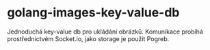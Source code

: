 # golang-images-key-value-db

Jednoduchá key-value db pro ukládání obrázků. Komunikace probíhá prostřednictvém Socket.io, jako storage je použit Pogreb.  
